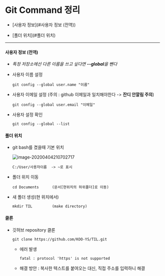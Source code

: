 # Git Command 정리

- [사용자 정보](#사용자 정보 (전역))

- [폴더 위치](#폴더 위치)





---

#### 사용자 정보 (전역)

- *특정 저장소에선 다른 이름을 쓰고 싶다면 **--global**을 뺀다*

- 사용자 이름 설정

  ```
  git config --global user.name "이름"
  ```

- 사용자 이메일 설정 (주의 : github 이메일과 일치해야한다 -> **잔디 안깔림 주의**)

  ```
  git config --global user.email "이메일"
  ```

- 사용자 설정 확인

  ``` 
  git config --global --list
  ```



#### 폴더 위치

- git bash를 켰을때 기본 위치 

  ![image-20200404210702717](C:\Users\82102\AppData\Roaming\Typora\typora-user-images\image-20200404210702717.png)

  ```
  C:/User/사용자이름  -> ~로 표시
  ```

- 폴더 위치 이동

  ```
  cd Documents		(문서[현위치의 하위폴더]로 이동)
  ```

- 새 폴더 생성(현 위치에서)

  ```
  mkdir TIL			(make directory)
  ```



#### 클론

- 깃허브 repository 클론

  ```
  git clone https://github.com/KOO-YS/TIL.git
  ```

  - 에러 발생

    ```
    fatal : protocol 'https' is not supported
    ```

  - 해결 방안 :  복사한 텍스트를 붙여오는 대신, 직접 주소를 입력하니 해결

























